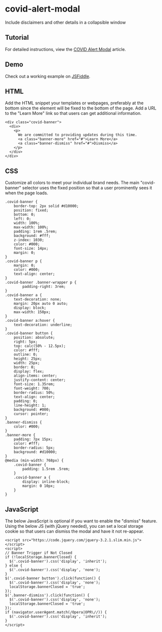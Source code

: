 # covid-alert-modal
Include disclaimers and other details in a collapsible window

## Tutorial

For detailed instructions, view the [COVID Alert Modal](http://www.covidresponse19.com/free-website-tools/covid-alert-modal.stml) article.

## Demo

Check out a working example on [JSFiddle](https://jsfiddle.net/solodev/73oyvgah/).

## HTML

Add the HTML snippet your templates or webpages, preferably at the bottom since the element will be fixed to the bottom of the page. Add a URL to the "Learn More" link so that users can get additional information.

```
<div class="covid-banner">
  <div>
    <p>
      We are committed to providing updates during this time.
      <a class="banner-more" href="#">Learn More</a>
      <a class="banner-dismiss" href="#">Dismiss</a>
    </p>
  </div>
</div>
```


## CSS

Customize all colors to meet your individual brand needs. The main "covid-banner" selector uses the fixed position so that a user prominently sees it when the page loads.

```
.covid-banner {
	border-top: 2px solid #d10000;
	position: fixed;
	bottom: 0;
	left: 0;
	width: 100%;
	max-width: 100%;
	padding: 1rem .5rem;
	background: #fff;
	z-index: 1030;
	color: #000;
	font-size: 14px;
	margin: 0;
}
.covid-banner p {
	margin: 0;
	color: #000;
	text-align: center;
}
.covid-banner .banner-wrapper p {
		padding-right: 3rem;
}
.covid-banner a {
	text-decoration: none;
	margin: 20px auto 0 auto;
	display: block;
	max-width: 150px;
}
.covid-banner a:hover {
	text-decoration: underline;
}
.covid-banner button {
	position: absolute;
	right: 5px;
	top: calc(50% - 12.5px);
	color: #fff;
	outline: 0;
	height: 25px;
	width: 25px;
	border: 0;
	display: flex;
	align-items: center;
	justify-content: center;
	font-size: 1.35rem;
	font-weight: 700;
	border-radius: 50%;
	text-align: center;
	padding: 0;
	line-height: 1;
	background: #000;
	cursor: pointer;
}
.banner-dismiss {
	color: #000;
}
.banner-more {
	padding: 7px 15px;
	color: #fff;
	border-radius: 5px;
	background: #d10000;
}
@media (min-width: 768px) {
	.covid-banner {
		padding: 1.5rem .5rem;
	}
	.covid-banner a {
		display: inline-block;
		margin: 0 10px;
	}
}
```

## JavaScript

The below JavaScript is optional if you want to enable the "dismiss" feature. Using the below JS (with jQuery needed), you can set a local storage cookie so that users can dismiss the modal and have it not re-appear.

```
<script src="https://code.jquery.com/jquery-3.2.1.slim.min.js"></script>
<script>
// Banner Trigger if Not Closed
if (!localStorage.bannerClosed) {
  $('.covid-banner').css('display', 'inherit');
} else {
  $('.covid-banner').css('display', 'none');
}
$('.covid-banner button').click(function() {
  $('.covid-banner').css('display', 'none');
  localStorage.bannerClosed = 'true';
});
$('.banner-dismiss').click(function() {
  $('.covid-banner').css('display', 'none');
  localStorage.bannerClosed = 'true';
});
if (navigator.userAgent.match(/Opera|OPR\//)) {
  $('.covid-banner').css('display', 'inherit');
}
</script>
```


